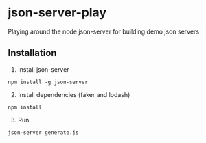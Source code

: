 # json-server-play
Playing around the node json-server for building demo json servers

## Installation

1.  Install json-server

``npm install -g json-server``

2.  Install dependencies (faker and lodash)

``npm install``

3.  Run

``json-server generate.js``
